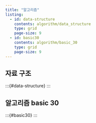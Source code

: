 ```yaml
---
title: "알고리즘"
listing: 
  - id: data-structure
    contents: algorithm/data_structure
    type: grid
    page-size: 9
  - id: basic30
    contents: algorithm/basic_30
    type: grid
    page-size: 9
---
```


## 자료 구조

:::{#data-structure}
:::

## 알고리즘 basic 30

:::{#basic30}
:::
